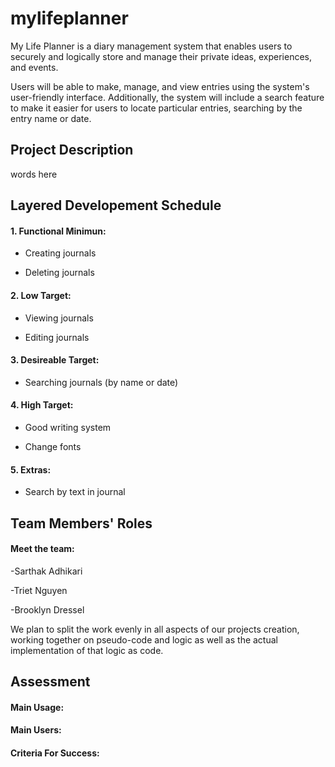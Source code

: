 # mylifeplanner
My Life Planner is a diary management system that enables users to securely and logically store and manage their private ideas, experiences, and events.

Users will be able to make, manage, and view entries using the system's user-friendly interface. Additionally, the system will include a search feature to make it easier for users to locate particular entries, searching by the entry name or date.

## Project Description
words here



## Layered Developement Schedule
#### 1. Functional Minimun:

- Creating journals

- Deleting journals

#### 2. Low Target:

- Viewing journals

- Editing journals

#### 3. Desireable Target:

- Searching journals (by name or date)

#### 4. High Target:

- Good writing system

- Change fonts

#### 5. Extras:

- Search by text in journal



## Team Members' Roles

#### Meet the team:

   -Sarthak Adhikari

   -Triet Nguyen

   -Brooklyn Dressel

We plan to split the work evenly in all aspects of our projects creation, working together on pseudo-code and logic as well as the actual implementation of that logic as code.



## Assessment

#### Main Usage:

#### Main Users:

#### Criteria For Success:
